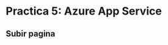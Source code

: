 # Practica 5: Azure App Service 
## **Subir pagina**

![]()
----------------------------------------------------------------------------------------

![]()
----------------------------------------------------------------------------------------

![]()
----------------------------------------------------------------------------------------

![]()
----------------------------------------------------------------------------------------

![]()
----------------------------------------------------------------------------------------

![]()
----------------------------------------------------------------------------------------

![]()
----------------------------------------------------------------------------------------

![]()
----------------------------------------------------------------------------------------

![]()
----------------------------------------------------------------------------------------
